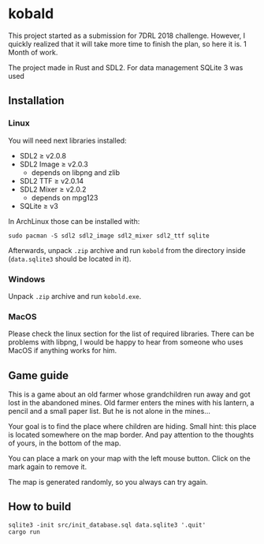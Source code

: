 # kobald
This project started as a submission for 7DRL 2018 challenge. However, I quickly realized that it will take more time to finish the plan, so here it is. 1 Month of work.

The project made in Rust and SDL2. For data management SQLite 3 was used

## Installation
### Linux
You will need next libraries installed:
* SDL2 ≥ v2.0.8
* SDL2 Image ≥ v2.0.3
    * depends on libpng and zlib
* SDL2 TTF ≥ v2.0.14
* SDL2 Mixer ≥ v2.0.2
    * depends on mpg123
* SQLite ≥ v3

In ArchLinux those can be installed with:
```
sudo pacman -S sdl2 sdl2_image sdl2_mixer sdl2_ttf sqlite
```

Afterwards, unpack `.zip` archive and run `kobold` from the directory inside (`data.sqlite3` should be located in it).

### Windows
Unpack `.zip` archive and run `kobold.exe`.

### MacOS
Please check the linux section for the list of required libraries.
There can be problems with libpng, I would be happy to hear from someone who uses MacOS if anything works for him.

## Game guide
This is a game about an old farmer whose grandchildren run away and got lost in the abandoned mines. Old farmer enters the mines with his lantern, a pencil and a small paper list. But he is not alone in the mines…

Your goal is to find the place where children are hiding. Small hint: this place is located somewhere on the map border. And pay attention to the thoughts of yours, in the bottom of the map.

You can place a mark on your map with the left mouse button. Click on the mark again to remove it.

The map is generated randomly, so you always can try again.

## How to build
```
sqlite3 -init src/init_database.sql data.sqlite3 '.quit'
cargo run
```
